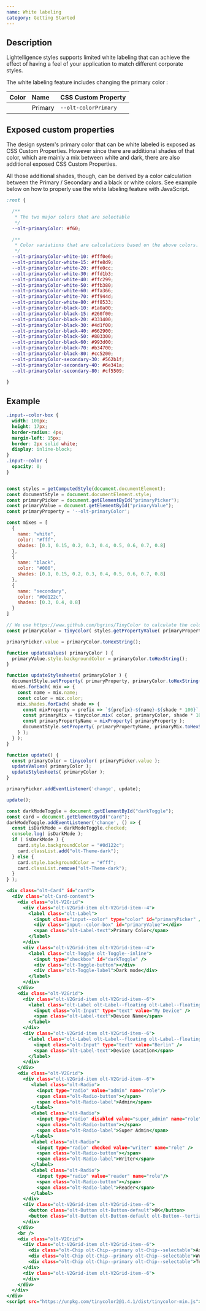 ```yaml
---
name: White labeling
category: Getting Started
---
```


## Description

Lightelligence styles supports limited white labeling that can achieve the
effect of having a feel of your application to match different corporate styles.

The white labeling feature includes changing the primary color :

| Color                                                | Name      | CSS Custom Property       |
|:----------------------------------------------------:|:----------|:--------------------------|
| <div class="demo-color demo-color--primary"></div>   | Primary   | `--olt-colorPrimary`   |

## Exposed custom properties

The design system's primary color that can be white labeled is exposed as CSS
Custom Properties. However since there are additional shades of that color,
which are mainly a mix between white and dark, there are also additional
exposed CSS Custom Properties.

All those additional shades, though, can be derived by a color calculation
between the Primary / Secondary and a black or white colors. See example
below on how to properly use the white labeling feature with JavaScript.

```css
:root {

  /**
   * The two major colors that are selectable
   */
  --olt-primaryColor: #f60;

  /**
   * Color variations that are calculations based on the above colors.
   */
  --olt-primaryColor-white-10: #fff0e6;
  --olt-primaryColor-white-15: #ffe8d9;
  --olt-primaryColor-white-20: #ffe0cc;
  --olt-primaryColor-white-30: #ffd1b3;
  --olt-primaryColor-white-40: #ffc299;
  --olt-primaryColor-white-50: #ffb380;
  --olt-primaryColor-white-60: #ffa366;
  --olt-primaryColor-white-70: #ff944d;
  --olt-primaryColor-white-80: #ff8533;
  --olt-primaryColor-black-10: #1a0a00;
  --olt-primaryColor-black-15: #260f00;
  --olt-primaryColor-black-20: #331400;
  --olt-primaryColor-black-30: #4d1f00;
  --olt-primaryColor-black-40: #662900;
  --olt-primaryColor-black-50: #803300;
  --olt-primaryColor-black-60: #993d00;
  --olt-primaryColor-black-70: #b34700;
  --olt-primaryColor-black-80: #cc5200;
  --olt-primaryColor-secondary-30: #562b1f;
  --olt-primaryColor-secondary-40: #6e341a;
  --olt-primaryColor-secondary-80: #cf5509;

}
```

## Example

```white-labeling.css
.input--color-box {
  width: 100px;
  height: 17px;
  border-radius: 4px;
  margin-left: 15px;
  border: 2px solid white;
  display: inline-block;
}
.input--color {
  opacity: 0;
}
```

```white-labeling.js

const styles = getComputedStyle(document.documentElement);
const documentStyle = document.documentElement.style;
const primaryPicker = document.getElementById("primaryPicker");
const primaryValue = document.getElementById("primaryValue");
const primaryProperty = '--olt-primaryColor';

const mixes = [
  {
    name: "white",
    color: "#fff",
    shades: [0.1, 0.15, 0.2, 0.3, 0.4, 0.5, 0.6, 0.7, 0.8]
  },
  {
    name: "black",
    color: "#000",
    shades: [0.1, 0.15, 0.2, 0.3, 0.4, 0.5, 0.6, 0.7, 0.8]
  },
  {
    name: "secondary",
    color: "#0d122c",
    shades: [0.3, 0.4, 0.8]
  }
]

// We use https://www.github.com/bgrins/TinyColor to calculate the colors
const primaryColor = tinycolor( styles.getPropertyValue( primaryProperty ) );

primaryPicker.value = primaryColor.toHexString();

function updateValues( primaryColor ) {
  primaryValue.style.backgroundColor = primaryColor.toHexString();
}

function updateStylesheets( primaryColor ) {
  documentStyle.setProperty( primaryProperty, primaryColor.toHexString() );
  mixes.forEach( mix => {
    const name = mix.name;
    const color = mix.color;
    mix.shades.forEach( shade => {
      const mixProperty = prefix => `${prefix}-${name}-${shade * 100}`;
      const primaryMix = tinycolor.mix( color, primaryColor, shade * 100 );
      const primaryPropertyName = mixProperty( primaryProperty );
      documentStyle.setProperty( primaryPropertyName, primaryMix.toHexString() );
    } );
  } );
}

function update() {
  const primaryColor = tinycolor( primaryPicker.value );
  updateValues( primaryColor );
  updateStylesheets( primaryColor );
}

primaryPicker.addEventListener('change', update);

update();

const darkModeToggle = document.getElementById("darkToggle");
const card = document.getElementById("card");
darkModeToggle.addEventListener('change', () => {
  const isDarkMode = darkModeToggle.checked;
  console.log( isDarkMode );
  if ( isDarkMode ) {
    card.style.backgroundColor = "#0d122c";
    card.classList.add("olt-Theme-dark");
  } else {
    card.style.backgroundColor = "#fff";
    card.classList.remove("olt-Theme-dark");
  }
} );

```

```white-labeling.html
<div class="olt-Card" id="card">
  <div class="olt-Card-content">
    <div class="olt-V2Grid">
      <div class="olt-V2Grid-item olt-V2Grid-item--4">
        <label class="olt-Label">
          <input class="input--color" type="color" id="primaryPicker" />
          <div class="input--color-box" id="primaryValue"></div>
          <span class="olt-Label-text">Primary Color</span>
        </label>
      </div>
      <div class="olt-V2Grid-item olt-V2Grid-item--4">
        <label class="olt-Toggle olt-Toggle--inline">
          <input type="checkbox" id="darkToggle" />
          <div class="olt-Toggle-button"></div>
          <div class="olt-Toggle-label">Dark mode</div>
        </label>
      </div>
    </div>
    <div class="olt-V2Grid">
      <div class="olt-V2Grid-item olt-V2Grid-item--6">
        <label class="olt-Label olt-Label--floating olt-Label--floating has-value">
          <input class="olt-Input" type="text" value="My Device" />
          <span class="olt-Label-text">Device Name</span>
        </label>
      </div>
      <div class="olt-V2Grid-item olt-V2Grid-item--6">
        <label class="olt-Label olt-Label--floating olt-Label--floating has-value">
          <input class="olt-Input" type="text" value="Berlin" />
          <span class="olt-Label-text">Device Location</span>
        </label>
      </div>
    </div>
    <div class="olt-V2Grid">
      <div class="olt-V2Grid-item olt-V2Grid-item--6">
         <label class="olt-Radio">
           <input type="radio" value="admin" name="role"/>
           <span class="olt-Radio-button"></span>
           <span class="olt-Radio-label">Admin</span>
         </label>
         <label class="olt-Radio">
           <input type="radio" disabled value="super_admin" name="role"/>
           <span class="olt-Radio-button"></span>
           <span class="olt-Radio-label">Super Admin</span>
         </label>
         <label class="olt-Radio">
           <input type="radio" checked value="writer" name="role" />
           <span class="olt-Radio-button"></span>
           <span class="olt-Radio-label">Writer</span>
         </label>
         <label class="olt-Radio">
           <input type="radio" value="reader" name="role"/>
           <span class="olt-Radio-button"></span>
           <span class="olt-Radio-label">Reader</span>
         </label>
      </div>
      <div class="olt-V2Grid-item olt-V2Grid-item--6">
        <button class="olt-Button olt-Button-default">OK</button>
        <button class="olt-Button olt-Button-default olt-Button--tertiary olt-Button--action">Cancel</button>
      </div>
    </div>
    <br />
    <div class="olt-V2Grid">
      <div class="olt-V2Grid-item olt-V2Grid-item--6">
        <div class="olt-Chip olt-Chip--primary olt-Chip--selectable">Administrator</div>
        <div class="olt-Chip olt-Chip--primary olt-Chip--selectable">Writer</div>
        <div class="olt-Chip olt-Chip--primary olt-Chip--selectable">Tenant Manager</div>
      </div>
      <div class="olt-V2Grid-item olt-V2Grid-item--6">
      </div>
    </div>
  </div>
</div>
<script src="https://unpkg.com/tinycolor2@1.4.1/dist/tinycolor-min.js"></script>
```





